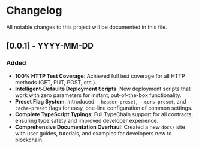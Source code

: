 <!--
© 2025 TechnicallyWeb3 – Licensed under AGPL-3.0
-->

# Changelog

All notable changes to this project will be documented in this file.

## [0.0.1] - YYYY-MM-DD

### Added
- **100% HTTP Test Coverage**: Achieved full test coverage for all HTTP methods (GET, PUT, POST, etc.).
- **Intelligent-Defaults Deployment Scripts**: New deployment scripts that work with zero parameters for instant, out-of-the-box functionality.
- **Preset Flag System**: Introduced `--header-preset`, `--cors-preset`, and `--cache-preset` flags for easy, one-line configuration of common settings.
- **Complete TypeScript Typings**: Full TypeChain support for all contracts, ensuring type safety and improved developer experience.
- **Comprehensive Documentation Overhaul**: Created a new `docs/` site with user guides, tutorials, and examples for developers new to blockchain. 